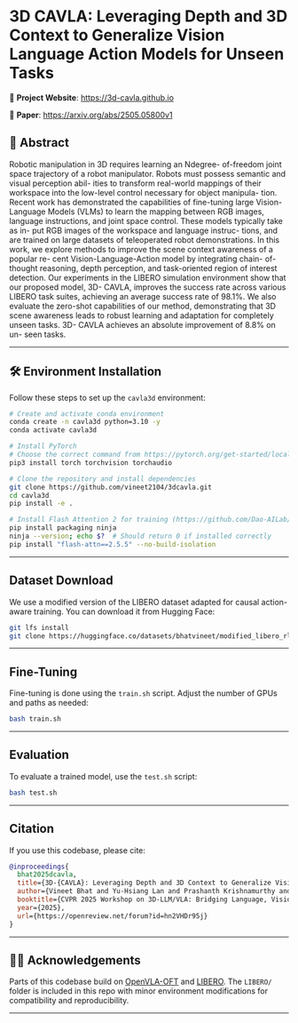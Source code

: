 # 3D CAVLA: Leveraging Depth and 3D Context to Generalize Vision Language Action Models for Unseen Tasks

🔗 **Project Website**: https://3d-cavla.github.io

📄 **Paper**: https://arxiv.org/abs/2505.05800v1

## 🧠 Abstract

Robotic manipulation in 3D requires learning an Ndegree-
of-freedom joint space trajectory of a robot manipulator.
Robots must possess semantic and visual perception abil-
ities to transform real-world mappings of their workspace
into the low-level control necessary for object manipula-
tion. Recent work has demonstrated the capabilities of
fine-tuning large Vision-Language Models (VLMs) to learn
the mapping between RGB images, language instructions,
and joint space control. These models typically take as in-
put RGB images of the workspace and language instruc-
tions, and are trained on large datasets of teleoperated
robot demonstrations. In this work, we explore methods
to improve the scene context awareness of a popular re-
cent Vision-Language-Action model by integrating chain-
of-thought reasoning, depth perception, and task-oriented
region of interest detection. Our experiments in the LIBERO
simulation environment show that our proposed model, 3D-
CAVLA, improves the success rate across various LIBERO
task suites, achieving an average success rate of 98.1%.
We also evaluate the zero-shot capabilities of our method,
demonstrating that 3D scene awareness leads to robust
learning and adaptation for completely unseen tasks. 3D-
CAVLA achieves an absolute improvement of 8.8% on un-
seen tasks.

---

## 🛠 Environment Installation

Follow these steps to set up the `cavla3d` environment:

```bash
# Create and activate conda environment
conda create -n cavla3d python=3.10 -y
conda activate cavla3d

# Install PyTorch
# Choose the correct command from https://pytorch.org/get-started/locally/
pip3 install torch torchvision torchaudio

# Clone the repository and install dependencies
git clone https://github.com/vineet2104/3dcavla.git
cd cavla3d
pip install -e .

# Install Flash Attention 2 for training (https://github.com/Dao-AILab/flash-attention)
pip install packaging ninja
ninja --version; echo $?  # Should return 0 if installed correctly
pip install "flash-attn==2.5.5" --no-build-isolation
```

---

## Dataset Download

We use a modified version of the LIBERO dataset adapted for causal action-aware training. You can download it from Hugging Face:

```bash
git lfs install
git clone https://huggingface.co/datasets/bhatvineet/modified_libero_rlds_cotdep
```

---

## Fine-Tuning

Fine-tuning is done using the `train.sh` script. Adjust the number of GPUs and paths as needed:

```bash
bash train.sh
```

---

## Evaluation

To evaluate a trained model, use the `test.sh` script:

```bash
bash test.sh
```

---

## Citation

If you use this codebase, please cite:

```bibtex
@inproceedings{
  bhat2025dcavla,
  title={3D-{CAVLA}: Leveraging Depth and 3D Context to Generalize Vision{\textendash}Language Action Models for Unseen Tasks},
  author={Vineet Bhat and Yu-Hsiang Lan and Prashanth Krishnamurthy and Ramesh Karri and Farshad Khorrami},
  booktitle={CVPR 2025 Workshop on 3D-LLM/VLA: Bridging Language, Vision and Action in 3D Environments},
  year={2025},
  url={https://openreview.net/forum?id=hn2VHDr95j}
}
```

---

## 🧑‍💻 Acknowledgements

Parts of this codebase build on [OpenVLA-OFT](https://github.com/moojink/openvla-oft) and [LIBERO](https://github.com/Lifelong-Robot-Learning/LIBERO). The `LIBERO/` folder is included in this repo with minor environment modifications for compatibility and reproducibility.

---
